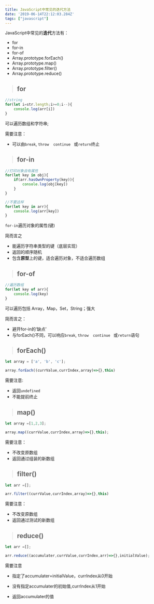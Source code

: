 ```yaml
---
title: JavaScript中常见的迭代方法
date: '2019-06-14T22:12:03.284Z'
tags: ["javascript"]
---
```




JavaScript中常见的**迭代**方法有：

- for
- for-in
- for-of
- Array.prototype.forEach()
- Array.prototype.map()
- Array.prototype.filter()
- Array.prototype.reduce()

> ## for

```js
//string
for(let i=str.length;i>=0;i--){
    console.log(arr[i])
}
```

可以遍历数组和字符串;

需要注意：

- 可以由`break`, `throw  continue `   或`return`终止

> ## for-in

```js
//打印对象自有属性
for(let key in obj){
    if(arr.hasOwnProperty(key)){
        console.log(obj[key])
    }
}
```

```js
//不要这样
for(let key in arr){
    console.log(arr[key])
}
```

`for-in`遍历对象的属性(键)

简而言之

- 能遍历字符串类型的键（底层实现）
- 返回的顺序随机
- 包含**原型**上的键，适合遍历对象，不适合遍历数组

> ## for-of

```js
//遍历数组
for(let key of arr){
    console.log(key)
}
```

可以遍历包括 Array，Map，Set，String；强大

简而言之：

- 避开for-in的‘缺点’
- 与forEach()不同，可以响应`break`, `throw  continue `   或`return`语句

> ## forEach()

```js
let array = ['a', 'b', 'c'];

array.forEach((currValue,currIndex,array)=>{},this)
```

需要注意:

- 返回`undefined`
- 不能提前终止

> ## map()

```js
let array =[1,2,3];

array.map((currValue,currIndex,array)=>{},this);
```

需要注意：

- 不改变原数组
- 返回通过组装的新数组

> ## filter()

```js
let arr =[];

arr.filter((currValue,currIndex,array)=>{},this)
```

需要注意：

- 不改变原数组
- 返回通过测试的新数组

> ## reduce()

```js
let arr =[];

arr.reduce((accumulater,currValue,currIndex,arr)=>{},initialValue);
```

需要注意

- 指定了accumulater=initialValue，currIndex从0开始

- 没有指定accumulater的初始值,currIndex从1开始
- 返回accumulater的值